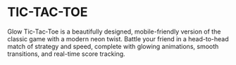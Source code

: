 # TIC-TAC-TOE
Glow Tic‑Tac‑Toe is a beautifully designed, mobile-friendly version of the classic game with a modern neon twist. Battle your friend in a head-to-head match of strategy and speed, complete with glowing animations, smooth transitions, and real-time score tracking.
